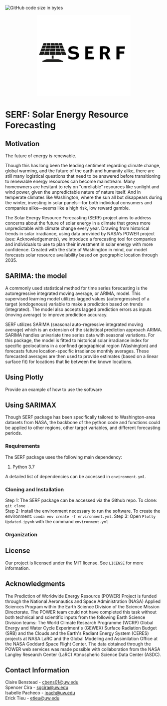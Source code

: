 ![GitHub code size in bytes](https://img.shields.io/github/languages/code-size/Solar-Wind-ML-DIRECT-2022-Project/2022-Project-Repo)
<p align="center">
  <img width="300" height="260" src="https://github.com/Solar-Wind-ML-DIRECT-2022-Project/2022-Project-Repo/blob/main/serf/serf%20logo.png">
</p>

# SERF: Solar Energy Resource Forecasting 

## Motivation
The future of energy is renewable.

Though this has long been the leading sentiment regarding climate change, global warming, and the future of the earth and humanity alike, there are still many logistical questions that need to be answered before transitioning to renewable energy resources can become mainstream. Many homeowners are hesitant to rely on “unreliable” resources like sunlight and wind power, given the unpredictable nature of nature itself. And in temperate climates like Washington, where the sun all but disappears during the winter, investing in solar panels—for both individual consumers and companies alike—seems like a high risk, low reward gamble.

The Solar Energy Resource Forecasting (SERF) project aims to address concerns about the future of solar energy in a climate that grows more unpredictable with climate change every year. Drawing from historical trends in solar irradiance, using data provided by NASA’s POWER project (see: Acknowledgements), we introduce a forecasting tool for companies and individuals to use to plan their investment in solar energy with more confidence. Created with the state of Washington in mind, our model forecasts solar resource availability based on geographic location through 2035. 


## SARIMA: the model
A commonly used statistical method for time series forecasting is the autoregressive integrated moving average, or ARIMA, model. This supervised learning model utilizes lagged values (autoregressive) of a target (endogenous) variable to make a prediction based on trends (integrated). The model also accepts lagged prediction errors as inputs (moving average) to improve prediction accuracy.

SERF utilizes SARIMA (seasonal auto-regressive integrated moving average) which is an extension of the statistical prediction approach ARIMA. SARIMA handles univariate time series data with seasonal variations. For this package, the model is fitted to historical solar irradiance index for specific geolocations in a confined geographical region (Washington) and forecasts future location-specific irradiance monthly averages. These forecasted averages are then used to provide estimates (based on a linear surface fit) for locations that lie between the known locations.


## Using Plotly
Provide an example of how to use the software

## Using SARIMAX

Though SERF package has been specifically tailored to Washington-area datasets from NASA, the backbone of the python code and functions could be applied to other regions, other target variables, and different forecasting periods. 

### Requirements

The SERF package uses the following main dependency:

1. Python 3.7

A detailed list of dependencies can be accessed in ``environment.yml``. 

### Cloning and Installation

Step 1: The SERF package can be accessed via the Github repo. To clone: ``git clone ``. <br>
Step 2: Install the environment necessary to run the software. To create the environment: ``conda env create -f environment.yml``.
Step 3: Open ``Plotly Updated.ipynb`` with the command ``environment.yml``



### Organization


## License 
Our project is licensed under the MIT license. See ``LICENSE`` for more information.


## Acknowledgments
The Prediction of Worldwide Energy Resource (POWER) Project is funded through the National Aeronautics and Space Administration (NASA) Applied Sciences Program within the Earth Science Division of the Science Mission Directorate. The POWER team could not have completed this task without both technical and scientific inputs from the following Earth Science Division teams: The World Climate Research Programme (WCRP) Global Energy and Water Cycle Experiment's (GEWEX) Surface Radiation Budget (SRB) and the Clouds and the Earth's Radiant Energy System (CERES) projects at NASA LaRC and the Global Modeling and Assimilation Office at the NASA Goddard Space Flight Center. The data obtained through the POWER web services was made possible with collaboration from the NASA Langley Research Center (LaRC) Atmospheric Science Data Center (ASDC).


## Contact Information
Claire Benstead - cbens01@uw.edu    <br>
Spencer Cira - sgcira@uw.edu  <br>
Isabelle Pacheco - ipach@uw.edu   <br>
Erick Tieu - etieu@uw.edu    <br>


